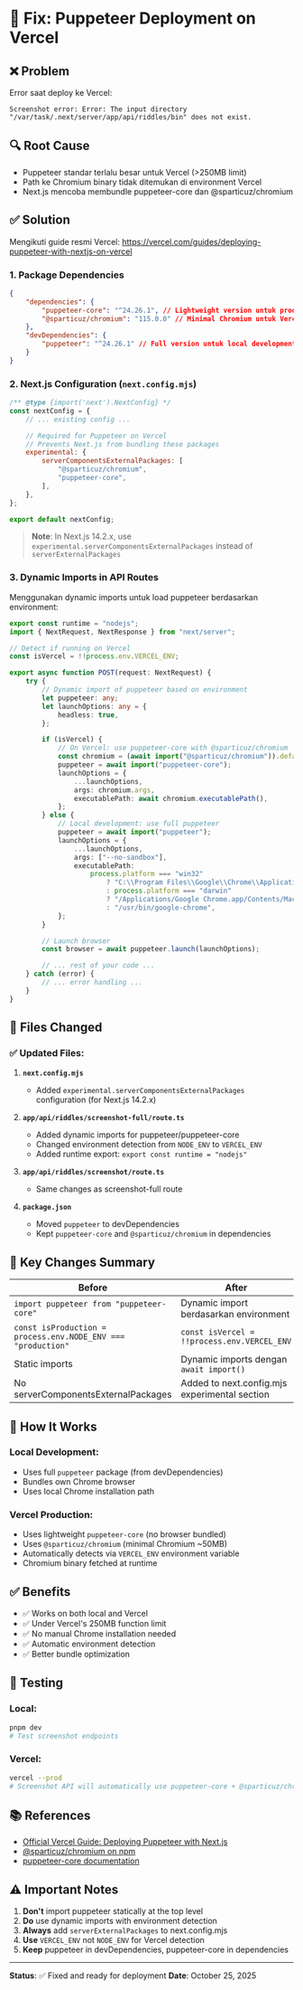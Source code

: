 # 🎯 Fix: Puppeteer Deployment on Vercel

## ❌ Problem

Error saat deploy ke Vercel:

```
Screenshot error: Error: The input directory "/var/task/.next/server/app/api/riddles/bin" does not exist.
```

## 🔍 Root Cause

-   Puppeteer standar terlalu besar untuk Vercel (>250MB limit)
-   Path ke Chromium binary tidak ditemukan di environment Vercel
-   Next.js mencoba membundle puppeteer-core dan @sparticuz/chromium

## ✅ Solution

Mengikuti guide resmi Vercel: https://vercel.com/guides/deploying-puppeteer-with-nextjs-on-vercel

### 1. Package Dependencies

```json
{
    "dependencies": {
        "puppeteer-core": "^24.26.1", // Lightweight version untuk production
        "@sparticuz/chromium": "115.0.0" // Minimal Chromium untuk Vercel
    },
    "devDependencies": {
        "puppeteer": "^24.26.1" // Full version untuk local development
    }
}
```

### 2. Next.js Configuration (`next.config.mjs`)

```javascript
/** @type {import('next').NextConfig} */
const nextConfig = {
    // ... existing config ...

    // Required for Puppeteer on Vercel
    // Prevents Next.js from bundling these packages
    experimental: {
        serverComponentsExternalPackages: [
            "@sparticuz/chromium",
            "puppeteer-core",
        ],
    },
};

export default nextConfig;
```

> **Note**: In Next.js 14.2.x, use `experimental.serverComponentsExternalPackages` instead of `serverExternalPackages`

### 3. Dynamic Imports in API Routes

Menggunakan dynamic imports untuk load puppeteer berdasarkan environment:

```typescript
export const runtime = "nodejs";
import { NextRequest, NextResponse } from "next/server";

// Detect if running on Vercel
const isVercel = !!process.env.VERCEL_ENV;

export async function POST(request: NextRequest) {
    try {
        // Dynamic import of puppeteer based on environment
        let puppeteer: any;
        let launchOptions: any = {
            headless: true,
        };

        if (isVercel) {
            // On Vercel: use puppeteer-core with @sparticuz/chromium
            const chromium = (await import("@sparticuz/chromium")).default;
            puppeteer = await import("puppeteer-core");
            launchOptions = {
                ...launchOptions,
                args: chromium.args,
                executablePath: await chromium.executablePath(),
            };
        } else {
            // Local development: use full puppeteer
            puppeteer = await import("puppeteer");
            launchOptions = {
                ...launchOptions,
                args: ["--no-sandbox"],
                executablePath:
                    process.platform === "win32"
                        ? "C:\\Program Files\\Google\\Chrome\\Application\\chrome.exe"
                        : process.platform === "darwin"
                        ? "/Applications/Google Chrome.app/Contents/MacOS/Google Chrome"
                        : "/usr/bin/google-chrome",
            };
        }

        // Launch browser
        const browser = await puppeteer.launch(launchOptions);

        // ... rest of your code ...
    } catch (error) {
        // ... error handling ...
    }
}
```

## 📝 Files Changed

### ✅ Updated Files:

1. **`next.config.mjs`**

    - Added `experimental.serverComponentsExternalPackages` configuration (for Next.js 14.2.x)

2. **`app/api/riddles/screenshot-full/route.ts`**

    - Added dynamic imports for puppeteer/puppeteer-core
    - Changed environment detection from `NODE_ENV` to `VERCEL_ENV`
    - Added runtime export: `export const runtime = "nodejs"`

3. **`app/api/riddles/screenshot/route.ts`**

    - Same changes as screenshot-full route

4. **`package.json`**
    - Moved `puppeteer` to devDependencies
    - Kept `puppeteer-core` and `@sparticuz/chromium` in dependencies

## 🎯 Key Changes Summary

| Before                                                       | After                                         |
| ------------------------------------------------------------ | --------------------------------------------- |
| `import puppeteer from "puppeteer-core"`                     | Dynamic import berdasarkan environment        |
| `const isProduction = process.env.NODE_ENV === "production"` | `const isVercel = !!process.env.VERCEL_ENV`   |
| Static imports                                               | Dynamic imports dengan `await import()`       |
| No serverComponentsExternalPackages                          | Added to next.config.mjs experimental section |

## 🚀 How It Works

### Local Development:

-   Uses full `puppeteer` package (from devDependencies)
-   Bundles own Chrome browser
-   Uses local Chrome installation path

### Vercel Production:

-   Uses lightweight `puppeteer-core` (no browser bundled)
-   Uses `@sparticuz/chromium` (minimal Chromium ~50MB)
-   Automatically detects via `VERCEL_ENV` environment variable
-   Chromium binary fetched at runtime

## ✅ Benefits

-   ✅ Works on both local and Vercel
-   ✅ Under Vercel's 250MB function limit
-   ✅ No manual Chrome installation needed
-   ✅ Automatic environment detection
-   ✅ Better bundle optimization

## 🧪 Testing

### Local:

```bash
pnpm dev
# Test screenshot endpoints
```

### Vercel:

```bash
vercel --prod
# Screenshot API will automatically use puppeteer-core + @sparticuz/chromium
```

## 📚 References

-   [Official Vercel Guide: Deploying Puppeteer with Next.js](https://vercel.com/guides/deploying-puppeteer-with-nextjs-on-vercel)
-   [@sparticuz/chromium on npm](https://www.npmjs.com/package/@sparticuz/chromium)
-   [puppeteer-core documentation](https://pptr.dev/)

## ⚠️ Important Notes

1. **Don't** import puppeteer statically at the top level
2. **Do** use dynamic imports with environment detection
3. **Always** add `serverExternalPackages` to next.config.mjs
4. **Use** `VERCEL_ENV` not `NODE_ENV` for Vercel detection
5. **Keep** puppeteer in devDependencies, puppeteer-core in dependencies

---

**Status**: ✅ Fixed and ready for deployment
**Date**: October 25, 2025
